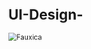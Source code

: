 ﻿# UI-Design-
![Fauxica](https://github.com/Dannydcodewriter/UI-Design-/assets/95192213/853490b8-6fac-4149-8968-f3f2cb974d0f)
